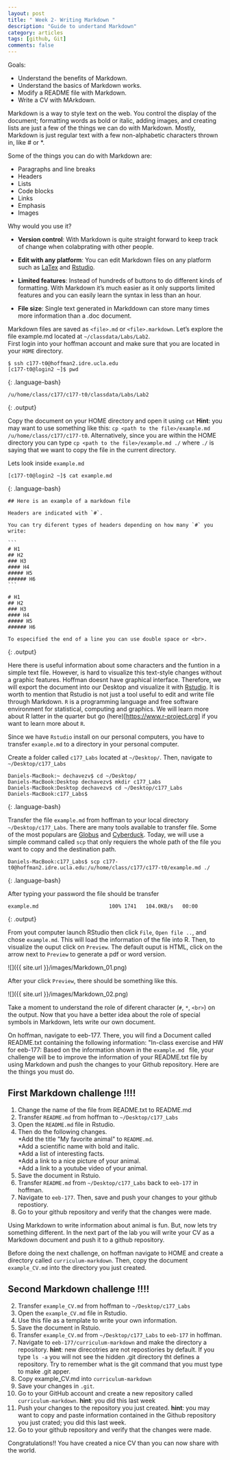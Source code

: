 ```yaml
---
layout: post
title: " Week 2- Writing Markdown "
description: "Guide to undertand Markdown"
category: articles
tags: [github, Git]
comments: false
---
```

Goals:
- Understand the benefits of Markdown.
- Understand the basics of Markdown works.
- Modify a README file with Markdown.
- Write a CV with MArkdown.

Markdown is a way to style text on the web. 
You control the display of the document; formatting words 
as bold or italic, adding images, and creating lists are just 
a few of the things we can do with Markdown. Mostly, Markdown is 
just regular text with a few non-alphabetic characters thrown in, like # or *.

Some of the things you can do with Markdown are:
* Paragraphs and line breaks
* Headers
* Lists
* Code blocks
* Links
* Emphasis
* Images

Why would you use it?

* **Version control**: 
With Markdown is quite straight forward to keep track of change when colabprating with other people.

* **Edit with any platform**: 
You can edit Markdown files on any platform such as [LaTex](https://www.latex-project.org) and [Rstudio](https://www.rstudio.com).

* **Limited features**: 
Instead of hundreds of buttons to do different kinds of formatting. With Markdown it’s much easier as it only supports limited features and you can easily learn the syntax in less than an hour. 

* **File size**: 
Single text generated in Markddown can store many times more information than a .doc document.

Markdown files are saved as `<file>.md` or `<file>.markdown`. Let’s explore the file example.md located at `~/classdata/Labs/Lab2`.  
First login into your hoffman account and make sure that you are located in your `HOME` directory.  

~~~
$ ssh c177-t0@hoffman2.idre.ucla.edu
[c177-t0@login2 ~]$ pwd
~~~
{:  .language-bash}
~~~
/u/home/class/c177/c177-t0/classdata/Labs/Lab2
~~~
{:  .output}

Copy the document on your HOME directory and open it using `cat`
**Hint**: you may want to use something like this: `cp <path to the file>/example.md /u/home/class/c177/c177-t0`. 
Alternatively, since you are within the HOME directory you can type `cp <path to the file>/example.md ./` where `./` is saying that we want to copy the file in the current directory.

Lets look inside `example.md`
~~~
[c177-t0@login2 ~]$ cat example.md
~~~
{:  .language-bash}

~~~
## Here is an example of a markdown file

Headers are indicated with `#`.

You can try diferent types of headers depending on how many `#` you write:

```
# H1
## H2
### H3
#### H4
##### H5
###### H6
```

# H1
## H2
### H3
#### H4
##### H5
###### H6

To especified the end of a line you can use double space or <br>.
~~~
{:  .output}

Here there is useful information about some characters and the funtion in a simple text file. However, is hard to 
visualize this text-style changes without a graphic features. Hoffman doesnt have graphical interface. 
Therefore, we will export the document into our Desktop and visualize it with [Rstudio](https://www.rstudio.com). It is worth to mention that Rstudio is not just a tool useful 
to edit and write file through Markdown. `R` is a programming language and free software environment for statistical, computing and graphics. We will learn more about R latter in the quarter but go (here)[https://www.r-project.org] if you want to learn more about `R`. 

Since we have `Rstudio` install on our personal computers, you have to transfer `example.md` to a directory in your personal computer.  

Create a folder called `c177_Labs` located at `~/Desktop/`. Then, navigate to `~/Desktop/c177_Labs`

~~~
Daniels-MacBook:~ dechavezv$ cd ~/Desktop/
Daniels-MacBook:Desktop dechavezv$ mkdir c177_Labs
Daniels-MacBook:Desktop dechavezv$ cd ~/Desktop/c177_Labs
Daniels-MacBook:c177_Labs$ 
~~~
{:  .language-bash}

Transfer the file `example.md` from hoffman to your local directory `~/Desktop/c177_Labs`. There are many 
tools available to transfer file. Some of the most populars are [Globus](https://www.globus.org/data-transfer) and [Cyberduck](https://cyberduck.io). Today, we will use 
a simple command called `scp` that only requiers the whole path of the file you want 
to copy and the destination path.

~~~
Daniels-MacBook:c177_Labs$ scp c177-t0@hoffman2.idre.ucla.edu:/u/home/class/c177/c177-t0/example.md ./
~~~
{:  .language-bash}

After typing your password the file should be transfer

~~~
example.md                       100% 1741   104.0KB/s   00:00  
~~~
{:  .output}

From yout computer launch RStudio then click `File`, `Open file ..`, and chose `example.md`. This will load the 
information of the file into R. Then, to visualize the ouput click on `Preview`. The default ouput is HTML, click on the arrow next 
to `Preview` to generate a pdf or word version.

![]({{ site.url }}/images/Markdown_01.png)

After your click `Preview`, there should be something like this.

![]({{ site.url }}/images/Markdown_02.png)

Take a moment to understand the role of diferent character (`#`, `*`, `<br>`)  on the output. Now that you have 
a better idea about the role of special symbols in Markdown, lets write our own document.

On hoffman, navigate to eeb-177. There, you will find a Document called README.txt containing the following information: "In-class exercise and HW for eeb-177:
Based on the information shown in the `example.md ` file, your challenge will be to improve the information of your README.txt file by using Markdown and push the changes to your Github repository. 
Here are the things you must do. 

## First Markdown challenge !!!!
1. Change the name of the file from README.txt to README.md
2. Transfer `README.md` from hoffman to `~/Desktop/c177_Labs`
3. Open the `README.md` file in Rstudio.
4. Then do the following changes.  
	*Add the title "My favorite animal" to `README.md`.  
	*Add a scientific name with bold and italic.  
	*Add a list of interesting facts.  
	*Add a link to a nice picture of your animal.  
		+Add a link to a youtube video of your animal.  
5. Save the document in Rstuio.
6. Transfer `README.md` from `~/Desktop/c177_Labs` back to `eeb-177` in hoffman.
7. Navigate to `eeb-177`. Then, save and push your changes to your github repostiory.
8. Go to your github repository and verify that the changes were made.

Using Markdown to write information about animal is fun. But, now lets try something different. 
In the next part of the lab you will write your CV as a Markdown document and push it to a github repository.

Before doing the next challenge, on hoffman navigate to HOME and create a directory called `curriculum-markdown`. Then, copy the document 
`example_CV.md` into the directory you just created.  


## Second Markdown challenge !!!!
2. Transfer `example_CV.md` from hoffman to `~/Desktop/c177_Labs`
3. Open the `example_CV.md` file in Rstudio.
4. Use this file as a template to write your own information.
5. Save the document in Rstuio.
6. Transfer `example_CV.md` from `~/Desktop/c177_Labs` to `eeb-177` in hoffman.
7. Navigate to `eeb-177/curriculum-markdown` and make the directory a repository. 
**hint**: new direcotries are not repostiories by default. If you type `ls -a` you will not see the hidden 
.git directory tht defines a repository. Try to remember what is the git command that you must type to 
make .git apper.   
8. Copy example_CV.md into `curriculum-markdown`
9. Save your changes in `.git`.
9. Go to your GitHub account and create a new repository called `curriculum-markdown`.
**hint**: you did this last week
10. Push your changes to the repository you just created.
**hint**: you may want to copy and paste information contained in the Github repository you just crated; you did this last week. 
8. Go to your github repository and verify that the changes were made.

Congratulations!! You have created a nice CV than you can now share with the world.
